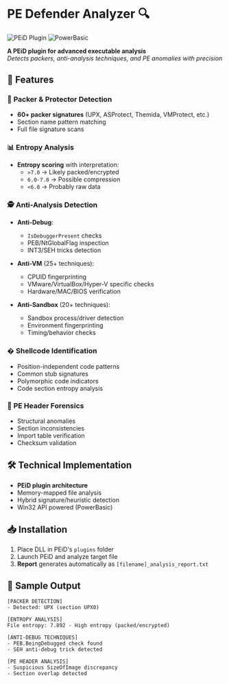 # PE Defender Analyzer 🔍 

![PEiD Plugin](https://img.shields.io/badge/PEiD-Plugin-blue) 
![PowerBasic](https://img.shields.io/badge/PowerBasic-DLL-green)

**A PEiD plugin for advanced executable analysis**  
*Detects packers, anti-analysis techniques, and PE anomalies with precision*

## 🚀 Features

### 🔐 **Packer & Protector Detection**
- **60+ packer signatures** (UPX, ASProtect, Themida, VMProtect, etc.)
- Section name pattern matching
- Full file signature scans

### 📊 **Entropy Analysis**
- **Entropy scoring** with interpretation:
  - `>7.0` → Likely packed/encrypted
  - `6.0-7.0` → Possible compression
  - `<6.0` → Probably raw data

### 🕵️ **Anti-Analysis Detection**
- **Anti-Debug**:
  - `IsDebuggerPresent` checks
  - PEB/NtGlobalFlag inspection
  - INT3/SEH tricks detection
  
- **Anti-VM** (25+ techniques):
  - CPUID fingerprinting
  - VMware/VirtualBox/Hyper-V specific checks
  - Hardware/MAC/BIOS verification

- **Anti-Sandbox** (20+ techniques):
  - Sandbox process/driver detection
  - Environment fingerprinting
  - Timing/behavior checks

### � **Shellcode Identification**
- Position-independent code patterns
- Common stub signatures
- Polymorphic code indicators
- Code section entropy analysis

### 📜 **PE Header Forensics**
- Structural anomalies
- Section inconsistencies
- Import table verification
- Checksum validation

## 🛠️ Technical Implementation
- **PEiD plugin architecture**
- Memory-mapped file analysis
- Hybrid signature/heuristic detection
- Win32 API powered (PowerBasic)

## 📥 Installation
1. Place DLL in PEiD's `plugins` folder
2. Launch PEiD and analyze target file
3. **Report** generates automatically as `[filename]_analysis_report.txt`

## 📝 Sample Output
```text
[PACKER DETECTION]
- Detected: UPX (section UPX0)

[ENTROPY ANALYSIS]
File entropy: 7.892 - High entropy (packed/encrypted)

[ANTI-DEBUG TECHNIQUES]
- PEB.BeingDebugged check found
- SEH anti-debug trick detected

[PE HEADER ANALYSIS]
- Suspicious SizeOfImage discrepancy
- Section overlap detected
